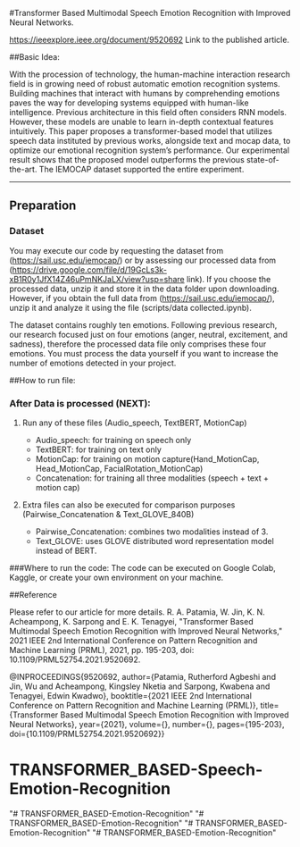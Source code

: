 
#Transformer Based Multimodal Speech Emotion Recognition with Improved Neural Networks.

https://ieeexplore.ieee.org/document/9520692 
Link to the published article.


##Basic Idea:

With the procession of technology, the human-machine interaction research field is in growing need of robust automatic emotion recognition systems. Building machines that interact with humans by comprehending emotions paves the way for developing systems equipped with human-like intelligence. Previous architecture in this field often considers RNN models. However, these models are unable to learn in-depth contextual features intuitively. This paper proposes a transformer-based model that utilizes speech data instituted by previous works, alongside text and mocap data, to optimize our emotional recognition system’s performance. Our experimental result shows that the proposed model outperforms the previous state-of-the-art. The IEMOCAP dataset supported the entire experiment.

-----

## Preparation
### Dataset
You may execute our code by requesting the dataset from (https://sail.usc.edu/iemocap/) or by assessing our processed data from (https://drive.google.com/file/d/19GcLs3k-xB1R0y1JfX14Z46uPmNKJaLX/view?usp=share link). If you choose the processed data, unzip it and store it in the data folder upon downloading. However, if you obtain the full data from (https://sail.usc.edu/iemocap/), unzip it and analyze it using the file (scripts/data collected.ipynb).

The dataset contains roughly ten emotions. Following previous research, our research focused just on four emotions (anger, neutral, excitement, and sadness), therefore the processed data file only comprises these four emotions. You must process the data yourself if you want to increase the number of emotions detected in your project.

##How to run file:
### After Data is processed (NEXT):

1. Run any of these files (Audio_speech, TextBERT, MotionCap)
	* Audio_speech: for training on speech only 
	* TextBERT: for training on text only
	* MotionCap: for training on motion capture(Hand_MotionCap, Head_MotionCap, FacialRotation_MotionCap)
	* Concatenation: for training all three modalities (speech + text + motion cap)

2. Extra files can also be executed for comparison purposes (Pairwise_Concatenation & Text_GLOVE_840B)
	* Pairwise_Concatenation: combines two modalities instead of 3.
	* Text_GLOVE: uses GLOVE distributed word representation model instead of BERT.

###Where to run the code: The code can be executed on Google Colab, Kaggle, or create your own environment on your machine. 

##Reference

Please refer to our article for more details.
R. A. Patamia, W. Jin, K. N. Acheampong, K. Sarpong and E. K. Tenagyei, "Transformer Based Multimodal Speech Emotion Recognition with Improved Neural Networks," 2021 IEEE 2nd International Conference on Pattern Recognition and Machine Learning (PRML), 2021, pp. 195-203, doi: 10.1109/PRML52754.2021.9520692.

@INPROCEEDINGS{9520692,  author={Patamia, Rutherford Agbeshi and Jin, Wu and Acheampong, Kingsley Nketia and Sarpong, Kwabena and Tenagyei, Edwin Kwadwo},  booktitle={2021 IEEE 2nd International Conference on Pattern Recognition and Machine Learning (PRML)},   title={Transformer Based Multimodal Speech Emotion Recognition with Improved Neural Networks},   year={2021},  volume={},  number={},  pages={195-203},  doi={10.1109/PRML52754.2021.9520692}}

# TRANSFORMER_BASED-Speech-Emotion-Recognition
"# TRANSFORMER_BASED-Emotion-Recognition" 
"# TRANSFORMER_BASED-Emotion-Recognition" 
"# TRANSFORMER_BASED-Emotion-Recognition" 
"# TRANSFORMER_BASED-Emotion-Recognition" 
